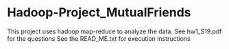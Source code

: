 # Hadoop-Project_MutualFriends
  This project uses hadoop map-reduce to analyze the data.
  See hw1_S19.pdf for the questions
  See the READ_ME.txt for execution instructions
